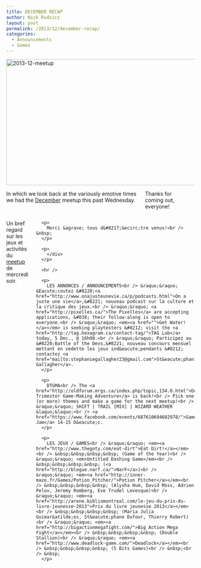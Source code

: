 ```yaml
---
title: DECEMBER RECAP
author: Nick Rudzicz
layout: post
permalink: /2013/12/december-recap/
categories:
  - Announcements
  - Games
---
```

<img src="{{ site.baseurl }}/{{ site.oldwpdir }}/uploads/2013/12/2013-12-meetup.jpg" alt="2013-12-meetup" width="650" height="336" class="aligncenter size-full wp-image-1967" />

<div class="large-6 columns ">
  <p>
    In which we look back at the variously emotive times we had the <a href="{{ site.baseurl }}/2013/11/meetup-4-dec/">December</a> meetup this past Wednesday.
  </p>
  
  <p>
    Thanks for coming out, everyone!
  </p>
  
  <p>
    </div><div class="large-6 columns ">
      <p>
        Un bref regard sur les jeux et activit&eacute;s du <a href="{{ site.baseurl }}/2013/11/meetup-4-dec/">meetup</a> de mercredi soir.
      </p>
      
      <p>
        Merci &agrave; tous d&#8217;&ecirc;tre venus!<br /> &nbsp;
      </p>
      
      <p>
        </div>
      </p>
      
      <hr />
      
      <p>
        LES ANNONCES / ANNOUNCEMENTS<br /> &raquo;&raquo; &Eacute;coutez &#8220;<a href="http://www.onajusteunevie.ca/p/podcasts.html">On a juste une vie</a>,&#8221; nouveau podcast sur la culture et la critique des jeux.<br /> &raquo;&raquo; <a href="http://pixelles.ca/">The Pixelles</a> are accepting applications, &#038; their follow-along is open to everyone.<br /> &raquo;&raquo; <em><a href="">Get Water!</a></em> is seeking playtesters &#8212; visit the <a href="http://tag.hexagram.ca/contact-tag/">TAG Lab</a> today, 5 Dec., @ 16h00.<br /> &raquo;&raquo; Participez au &#8220;Battle of the Devs,&#8221; nouveau concours mensuel mettant en vedette les jeux ind&eacute;pendants &#8212; contactez <a href="mailto:stephaniegallagher23@gmail.com">St&eacute;phanie Gallagher</a>.
      </p>
      
      <p>
        DTGMA<br /> The <a href="http://oldforum.mrgs.ca/index.php/topic,134.0.html">Downtown Trimester Game-Making Adventure</a> is back!<br /> Pick one (or more) themes and make a game for the next meetup!<br /> &raquo;&raquo; SHIFT | TRAIL [MIX] | WIZARD WEATHER &laquo;&laquo;<br /> <a href="https://www.facebook.com/events/687610694602978/">Game Jam</a> 14-15 D&eacute;c.
      </p>
      
      <p>
        LES JEUX / GAMES<br /> &raquo;&raquo; <em><a href="http://www.thegoty.com/eat-dirt">Eat Dirt!</a></em><br /> &nbsp;&nbsp;&nbsp;&nbsp; (Game of the Year)<br /> &raquo;&raquo; <em>Untitled Dashing Game</em><br /> &nbsp;&nbsp;&nbsp;&nbsp; (<a href="http://blogue.narf.ca/">NarF</a>)<br /> &raquo;&raquo; <em><a href="http://inner-maze.fr/Games/Potion_Pitcher/">Potion Pitcher</a></em><br /> &nbsp;&nbsp;&nbsp;&nbsp; (Alysha Hum, David Moss, Adrien Pelov, Jeremy Romberg, Eve Trudel Levesque)<br /> &raquo;&raquo; <em><a href="http://arene.bibliomontreal.com/le-jeu-du-prix-du-livre-jeunesse-2013">Prix du livre jeunesse 2013</a></em><br /> &nbsp;&nbsp;&nbsp;&nbsp; (Maria Julia Guimar&atilde;es, St&eacute;phane Dufour, Thierry Robert)<br /> &raquo;&raquo; <em><a href="http://bigactionmegafight.com/">Big Action Mega Fight</a></em><br /> &nbsp;&nbsp;&nbsp;&nbsp; (Double Stallion)<br /> &raquo;&raquo; <em><a href="http://www.deadlock-game.com/">Deadlock</a></em><br /> &nbsp;&nbsp;&nbsp;&nbsp; (5 Bits Games)<br /> &nbsp;<br /> &nbsp;
      </p>